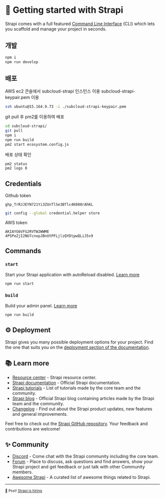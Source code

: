 # 🚀 Getting started with Strapi

Strapi comes with a full featured [Command Line Interface](https://docs.strapi.io/developer-docs/latest/developer-resources/cli/CLI.html) (CLI) which lets you scaffold and manage your project in seconds.

## 개발

```sh
npm i
npm run develop
```

## 배포

AWS ec2 콘솔에서 subcloud-strapi 인스턴스 이용
subcloud-strapi-keypair.pem 이용

```sh
ssh ubuntu@15.164.9.73 -i ./subcloud-strapi-keypair.pem
```

git pull 후 pm2를 이용하여 배포

```sh
cd subcloud-strapi/
git pull
npm i
npm run build
pm2 start ecosystem.config.js
```

배포 상태 확인
```sh
pm2 status
pm2 logs 0
```

## Credentials

Github token

`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`

```sh
git config --global credential.helper store
```

AWS token

```
AKIAYG6VFG2RVTW2WWME
4P5PeZjI2NU7cnopJBnUtPFLjlzQYDtpwQLiJ5v9
```

## Commands

### `start`

Start your Strapi application with autoReload disabled. [Learn more](https://docs.strapi.io/developer-docs/latest/developer-resources/cli/CLI.html#strapi-start)

```sh
npm run start
```

### `build`

Build your admin panel. [Learn more](https://docs.strapi.io/developer-docs/latest/developer-resources/cli/CLI.html#strapi-build)

```sh
npm run build
```

## ⚙️ Deployment

Strapi gives you many possible deployment options for your project. Find the one that suits you on the [deployment section of the documentation](https://docs.strapi.io/developer-docs/latest/setup-deployment-guides/deployment.html).

## 📚 Learn more

- [Resource center](https://strapi.io/resource-center) - Strapi resource center.
- [Strapi documentation](https://docs.strapi.io) - Official Strapi documentation.
- [Strapi tutorials](https://strapi.io/tutorials) - List of tutorials made by the core team and the community.
- [Strapi blog](https://docs.strapi.io) - Official Strapi blog containing articles made by the Strapi team and the community.
- [Changelog](https://strapi.io/changelog) - Find out about the Strapi product updates, new features and general improvements.

Feel free to check out the [Strapi GitHub repository](https://github.com/strapi/strapi). Your feedback and contributions are welcome!

## ✨ Community

- [Discord](https://discord.strapi.io) - Come chat with the Strapi community including the core team.
- [Forum](https://forum.strapi.io/) - Place to discuss, ask questions and find answers, show your Strapi project and get feedback or just talk with other Community members.
- [Awesome Strapi](https://github.com/strapi/awesome-strapi) - A curated list of awesome things related to Strapi.

---

<sub>🤫 Psst! [Strapi is hiring](https://strapi.io/careers).</sub>
